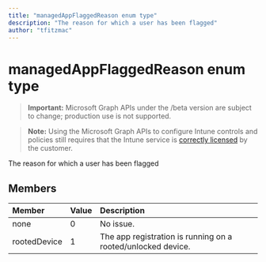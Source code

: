 ```yaml
---
title: "managedAppFlaggedReason enum type"
description: "The reason for which a user has been flagged"
author: "tfitzmac"
---
```


# managedAppFlaggedReason enum type

> **Important:** Microsoft Graph APIs under the /beta version are subject to change; production use is not supported.

> **Note:** Using the Microsoft Graph APIs to configure Intune controls and policies still requires that the Intune service is [correctly licensed](https://go.microsoft.com/fwlink/?linkid=839381) by the customer.

The reason for which a user has been flagged

## Members
|Member|Value|Description|
|:---|:---|:---|
|none|0|No issue.|
|rootedDevice|1|The app registration is running on a rooted/unlocked device.|



